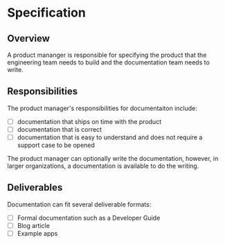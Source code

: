 # Specification

## Overview

A product mananger is responsible for specifying the product that the engineering team needs to build and the documentation team needs to write.



## Responsibilities

The product manager's responsibilities for documentaiton include:

- [ ] documentation that ships on time with the product
- [ ] documentation that is correct
- [ ] documentation that is easy to understand and does not require a support case to be opened

The product manager can optionally write the documentation, however, in larger organizations, a documentation is available to do the writing.

## Deliverables

Documentation can fit several deliverable formats:

- [ ] Formal documentation such as a Developer Guide
- [ ] Blog article
- [ ] Example apps